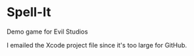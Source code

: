 # Spell-It
Demo game for Evil Studios

I emailed the Xcode project file since it's too large for GitHub.
